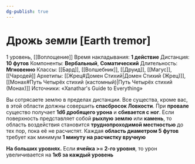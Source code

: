 ```yaml
---
dg-publish: true
---
```

# Дрожь земли [Earth tremor]
1 уровень, [[Воплощение]]
Время накладывания: **1 действие**
Дистанция: **10 футов**
Компоненты: **Вербальный**, **Соматический**
Длительность: **Мгновенно**
Классы: [[Бард]], [[Волшебник]], [[Друид]], [[Магус]], [[Чародей]]
Архетипы: [[Жрец#Домен Стихий|Домен Стихий (Жрец)]], [[Монах#Путь Четырёх стихий (кастомный)|Путь Четырёх стихий (Монах)]]
Источники: «Xanathar's Guide to Everything»

Вы сотрясаете землю в пределах дистанции. Все существа, кроме вас, в этой области должны совершить **спасбросок Ловкости**. При **провале** существо получает **1d6 дробящего урона** и **сбивается с ног**. Если поверхность представляет собой **рыхлую землю** или **камень**, то область воздействия становится **труднопроходимой местностью** до тех пор, пока её не расчистят. Каждая **область диаметром 5 футов** требует как минимум **1 минуту на расчистку вручную**

**На больших уровнях.** Если **ячейка >= 2-го уровня**, то урон увеличивается на **1к6 за каждый уровень**